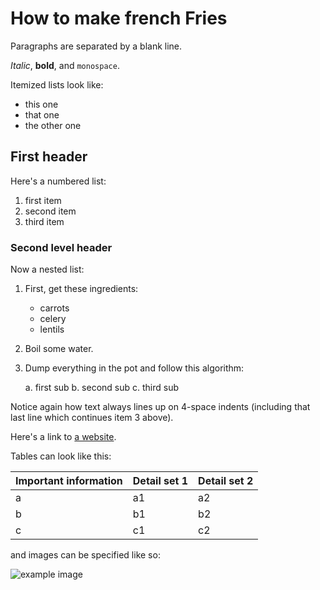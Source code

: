 # How to make french Fries

Paragraphs are separated by a blank line.

*Italic*, **bold**, and `monospace`. 

Itemized lists look like:

  * this one
  * that one
  * the other one



## First header

Here's a numbered list:

 1. first item
 2. second item
 3. third item

### Second level header

Now a nested list:

 1. First, get these ingredients:

      * carrots
      * celery
      * lentils

 2. Boil some water.

 3. Dump everything in the pot and follow
    this algorithm:

     a. first sub
     b. second sub
     c. third sub

Notice again how text always lines up on 4-space indents (including
that last line which continues item 3 above).

Here's a link to [a website](http://cool.site).


Tables can look like this:

| Important information | Detail set 1 | Detail set 2 |
| :---- | :---- | :---- |
| a | a1 | a2 |
| b | b1 | b2 |
| c | c1 | c2 |


and images can be specified like so:

![example image](assets/example.png "An exemplary image")

